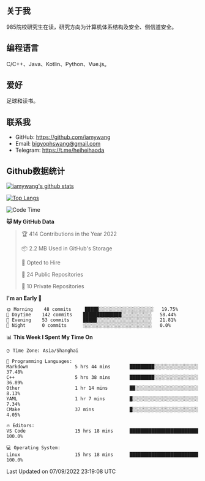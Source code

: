 ## 关于我

985院校研究生在读，研究方向为计算机体系结构及安全、侧信道安全。

## 编程语言

C/C++、Java、Kotlin、Python、Vue.js。

## 爱好

足球和读书。

## 联系我

- GitHub: https://github.com/iamywang
- Email: bigyophswang@gmail.com
- Telegram: https://t.me/heiheihaoda

## Github数据统计

[![iamywang's github stats](https://github-readme-stats.vercel.app/api?username=iamywang&count_private=true&show_icons=true)]()

[![Top Langs](https://github-readme-stats.vercel.app/api/top-langs/?username=iamywang&layout=compact)]()

<!--START_SECTION:waka-->
![Code Time](http://img.shields.io/badge/Code%20Time-534%20hrs%2028%20mins-blue)

**🐱 My GitHub Data** 

> 🏆 414 Contributions in the Year 2022
 > 
> 📦 2.2 MB Used in GitHub's Storage 
 > 
> 💼 Opted to Hire
 > 
> 📜 24 Public Repositories 
 > 
> 🔑 10 Private Repositories  
 > 
**I'm an Early 🐤** 

```text
🌞 Morning    48 commits     █████░░░░░░░░░░░░░░░░░░░░   19.75% 
🌆 Daytime    142 commits    ██████████████░░░░░░░░░░░   58.44% 
🌃 Evening    53 commits     █████░░░░░░░░░░░░░░░░░░░░   21.81% 
🌙 Night      0 commits      ░░░░░░░░░░░░░░░░░░░░░░░░░   0.0%

```


📊 **This Week I Spent My Time On** 

```text
⌚︎ Time Zone: Asia/Shanghai

💬 Programming Languages: 
Markdown                 5 hrs 44 mins       █████████░░░░░░░░░░░░░░░░   37.48% 
C++                      5 hrs 38 mins       █████████░░░░░░░░░░░░░░░░   36.89% 
Other                    1 hr 14 mins        ██░░░░░░░░░░░░░░░░░░░░░░░   8.13% 
YAML                     1 hr 7 mins         █░░░░░░░░░░░░░░░░░░░░░░░░   7.34% 
CMake                    37 mins             █░░░░░░░░░░░░░░░░░░░░░░░░   4.05%

🔥 Editors: 
VS Code                  15 hrs 18 mins      █████████████████████████   100.0%

💻 Operating System: 
Linux                    15 hrs 18 mins      █████████████████████████   100.0%

```


 Last Updated on 07/09/2022 23:19:08 UTC
<!--END_SECTION:waka-->
